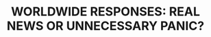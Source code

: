 ---
title:  "WORLDWIDE RESPONSES: REAL NEWS OR UNNECESSARY PANIC?"
category: ['media']
classes: ['embed','iframe']
excerpt: "Soviet censorship and Western media versus radioactive fallout."
description: "While Chernobyl was a single event in a single location, it impacted people around the world. In this piece, the reactions of various news agencies around the world are compared to the amount of radioactive fallout seen in those counties. This question is quite telling of the Soviet misinformation and censorship efforts, as news of the disaster took far longer to reach the Soviet citizens, and the little news they did receive did not give enough detail to aid their safety."
header: 
    # overlay_image: assets/images/martinez.png
    teaser: assets/images/martinez.png
contributors:
    - name: Noah Martinez
      bio: "'23 is from Claremont, California and attended the Webb School of California. He has been interested in Cold War-Era USSR for several years, and his project showcases this extended period of study."
embed:
    type: storymap
    id: ca1a5ad6c685dbbd20f882f5aa9497a1
    title: noah-martinez-installation 
    url: https://uploads.knightlab.com/storymapjs/ca1a5ad6c685dbbd20f882f5aa9497a1/noah-martinez-installation/index.html
---